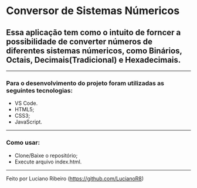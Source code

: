 # Conversor de Sistemas Númericos

## Essa aplicação tem como o intuito de forncer a possibilidade de converter números de diferentes sistemas númericos, como Binários, Octais, Decimais(Tradicional) e Hexadecimais.

---

### Para o desenvolvimento do projeto foram utilizadas as seguintes tecnologias:

 - VS Code.
 - HTML5;
 - CSS3;
 - JavaScript.
 
   
---


### Como usar:

 - Clone/Baixe o repositório;
 - Execute arquivo index.html.

---

  Feito por Luciano Ribeiro (https://github.com/LucianoR8)
